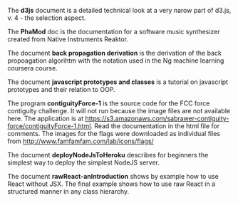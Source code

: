 The **d3js** document is a detailed technical look at a very narow part of d3.js, v. 4 - the selection aspect.

The **PhaMod** doc is the documentation for a software music synthesizer created from Native Instruments Reaktor.

The document **back propagation derivation** is the derivation of the back propoagation algorihtm with the notation used in the Ng machine learning coursera course.

The document **javascript prototypes and classes** is a tutorial on javascript prototypes and their relation to OOP.

The program **contiguityForce-1** is the source code for the FCC force contiguity challenge. It will not run because the image files are not available here. The application is at 	https://s3.amazonaws.com/sabrawer-contiguity-force/contiguityForce-1.html. Read the documentation in the html file for comments. The images for the flags were downloaded as individual files from http://www.famfamfam.com/lab/icons/flags/

The document **deployNodeJsToHeroku** describes for beginners the simplest way to deploy the simplest NodeJS server.

The document **rawReact-anIntroduction** shows by example how to use React without JSX. The final example shows how to use raw React in a structured manner in any class hierarchy.
